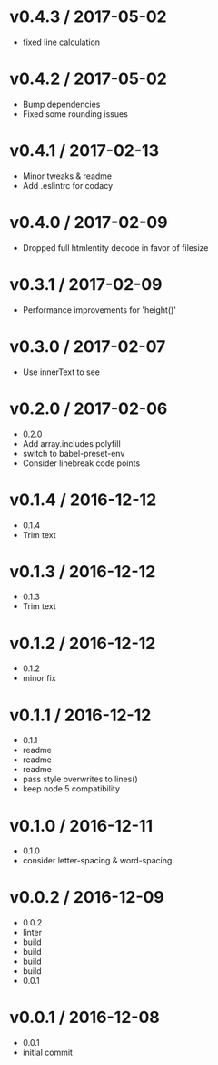# v0.4.3 / 2017-05-02

- fixed line calculation

# v0.4.2 / 2017-05-02

- Bump dependencies
- Fixed some rounding issues

# v0.4.1 / 2017-02-13

- Minor tweaks & readme
- Add .eslintrc for codacy

# v0.4.0 / 2017-02-09

- Dropped full htmlentity decode in favor of filesize

# v0.3.1 / 2017-02-09

- Performance improvements for 'height()'

# v0.3.0 / 2017-02-07

- Use innerText to see <br/>

# v0.2.0 / 2017-02-06

- 0.2.0
- Add array.includes polyfill
- switch to babel-preset-env
- Consider linebreak code points

# v0.1.4 / 2016-12-12

- 0.1.4
- Trim text

# v0.1.3 / 2016-12-12

- 0.1.3
- Trim text

# v0.1.2 / 2016-12-12

- 0.1.2
- minor fix

# v0.1.1 / 2016-12-12

- 0.1.1
- readme
- readme
- readme
- pass style overwrites to lines()
- keep node 5 compatibility

# v0.1.0 / 2016-12-11

- 0.1.0
- consider letter-spacing & word-spacing

# v0.0.2 / 2016-12-09

- 0.0.2
- linter
- build
- build
- build
- build
- 0.0.1

# v0.0.1 / 2016-12-08

- 0.0.1
- initial commit
